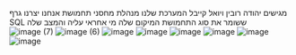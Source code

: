 מגישים יהודה רובין ויואל קייבל
המערכת שלנו מנהלת מחסני תחמושת
אנחנו יצרנו גרף SQL ששומר את סוג התחמושת המיקום שלה מי אחראי עליה והמצב שלה
![image (7)](https://github.com/user-attachments/assets/cd25a5e4-cb62-4f7c-b729-c6486a9a2286)
![image (6)](https://github.com/user-attachments/assets/485c0b8e-e65e-4828-b593-d894b3382936)
![image](https://github.com/user-attachments/assets/a4fd3e0e-07d4-441c-acee-309060db56f0)
![image](https://github.com/user-attachments/assets/7fb908a9-90a9-4bec-bfd6-609c2d752148)
![image](https://github.com/user-attachments/assets/7bfe600f-023b-492f-8752-9b4d04324c8e)
![image](https://github.com/user-attachments/assets/dd70a7b2-6f10-44df-9ed9-a772aa0276ca)
![image](https://github.com/user-attachments/assets/047f8718-17dd-4967-9ff7-8561188ff9af)
![image](https://github.com/user-attachments/assets/57a8ad2c-7fb8-48cf-9a72-adcf81b3fb91)

